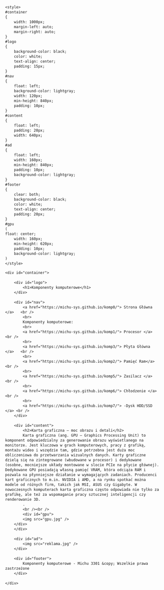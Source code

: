 <html lang="pl">
<head>
	<meta charset="utf-8" />
	<title>Komponenty komputerowe </title>
	<meta name="description" content="Serwis prezentuje komponenty komputerowe. Sprawdź, czy znasz je wszystkie" />
	<meta name="keywords" content="komputery, procesory, karty greficzne, GPU, CPU , płyta główna, ziemniak" />
	<meta http-equiv="X-UA-Compatible" content="IE=edge,chrome=1" />
	
	<style>
	#container
	{
		width: 1000px;
		margin-left: auto;
		margin-right: auto;
	}
	#logo
	{
		background-color: black;
		color: white;
		text-align: center;
		padding: 15px;
	}
	#nav
	{
		float: left;
		background-color: lightgray;
		width: 120px;
		min-height: 840px;
		padding: 10px;
	}
	#content
	{
		float: left;
		padding: 20px;
		width: 640px;
	}
	#ad
	{
		float: left;
		width: 160px;
		min-height: 840px;
		padding: 10px;
		background-color: lightgray;
	}
	#footer
	{
		clear: both;
		background-color: black;
		color: white;
		text-align: center;
		padding: 20px;
	}	
	#gpu
	(
	float: center;
		width: 160px;
		min-height: 620px;
		padding: 10px;
		background-color: lightgray;
	)
	</style>

</head>

<body>

	<div id="container">
	
		<div id="logo">
			<h1>Komponenty komputerowe</h1>
		</div>
	
		<div id="nav">
		    <a href="https://michu-sys.github.io/komp0/"> Strona Główna </a>   <br />
			<br>
			Komponenty komputerowe:
			<br>
			<a href="https://michu-sys.github.io/komp1/"> Procesor </a> <br />
			<br>
			<a href="https://michu-sys.github.io/komp3/"> Płyta Główna </a>   <br />
			<br>
		    <a href="https://michu-sys.github.io/komp2/"> Pamięć Ram</a>   <br />
			<br>
			<a href="https://michu-sys.github.io/komp5/"> Zasilacz </a>   <br />
			<br>
			<a href="https://michu-sys.github.io/komp6/"> Chłodzenie </a>   <br />
			<br>
			<a href="https://michu-sys.github.io/komp7/"> -Dysk HDD/SSD </a> <br />
		</div>
		
		<div id="content">
			<h2>Karta graficzna – moc obrazu i detali</h2>
			Karta graficzna (ang. GPU – Graphics Processing Unit) to komponent odpowiedzialny za generowanie obrazu wyświetlanego na monitorze. Jest kluczowa w grach komputerowych, pracy z grafiką, montażu wideo i wszędzie tam, gdzie potrzebna jest duża moc obliczeniowa do przetwarzania wizualnych danych. Karty graficzne dzielą się na zintegrowane (wbudowane w procesor) i dedykowane (osobne, mocniejsze układy montowane w slocie PCIe na płycie głównej). Dedykowane GPU posiadają własną pamięć VRAM, która odciąża RAM i pozwala na płynniejsze działanie w wymagających zadaniach. Producenci kart graficznych to m.in. NVIDIA i AMD, a na rynku spotkać można modele od różnych firm, takich jak MSI, ASUS czy Gigabyte. W nowoczesnych komputerach karta graficzna często odpowiada nie tylko za grafikę, ale też za wspomaganie pracy sztucznej inteligencji czy renderowanie 3D.
			. 
			<br /><br />			
			<div id="gpu">
			<img src="gpu.jpg" />
		</div>
		</div>
		
		<div id="ad">
			<img src="reklama.jpg" />
		</div>
		
		<div id="footer">
			Komponenty komputerowe - Michu 3301 &copy; Wszelkie prawa zastrzeżone
		</div>
	
	</div>

</body>
</html>
